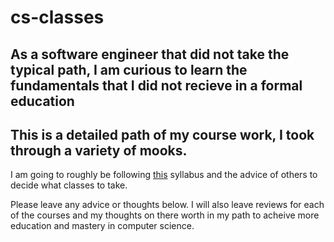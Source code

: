 # cs-classes

## As a software engineer that did not take the typical path, I am curious to learn the fundamentals that I did not recieve in a formal education

## This is a detailed path of my course work, I took through a variety of mooks. 

I am going to roughly be following [this](http://blog.agupieware.com/2014/06/online-learning-intensive-bachelors.html) syllabus and the advice of others to decide what classes to take. 

Please leave any advice or thoughts below. I will also leave reviews for each of the courses and my thoughts on there worth in my path to acheive more education and mastery in computer science.
